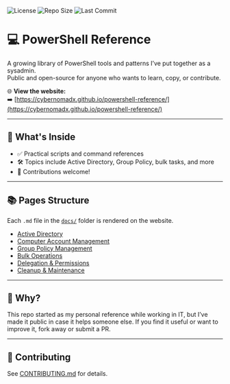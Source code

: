 ![License](https://img.shields.io/github/license/CyberNomadX/powershell-reference)
![Repo Size](https://img.shields.io/github/repo-size/CyberNomadX/powershell-reference)
![Last Commit](https://img.shields.io/github/last-commit/CyberNomadX/powershell-reference)

# 💻 PowerShell Reference

A growing library of PowerShell tools and patterns I’ve put together as a sysadmin.  
Public and open-source for anyone who wants to learn, copy, or contribute.

🌐 **View the website:**  
➡️ [https://cybernomadx.github.io/powershell-reference/](https://cybernomadx.github.io/powershell-reference/)

---

## 📁 What's Inside

- ✅ Practical scripts and command references
- 🛠️ Topics include Active Directory, Group Policy, bulk tasks, and more
- 🤝 Contributions welcome!

---

## 📚 Pages Structure

Each `.md` file in the [`docs/`](docs) folder is rendered on the website.

- [Active Directory](docs/Active_Directory.md)
- [Computer Account Management](docs/Computer_Account_Management.md)
- [Group Policy Management](docs/Group_Policy_Management.md)
- [Bulk Operations](docs/Bulk_Operations.md)
- [Delegation & Permissions](docs/Delegation_and_Permissions.md)
- [Cleanup & Maintenance](docs/Cleanup_and_Maintenance.md)

---

## 🧠 Why?

This repo started as my personal reference while working in IT, but I’ve made it public in case it helps someone else. If you find it useful or want to improve it, fork away or submit a PR.

---

## 🤝 Contributing

See [CONTRIBUTING.md](docs/CONTRIBUTING.md) for details.
